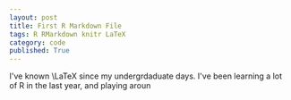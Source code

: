 ```yaml
---
layout: post
title: First R Markdown File
tags: R RMarkdown knitr LaTeX
category: code
published: True
---
```


I've known \LaTeX since my undergrdaduate days. I've been learning a lot of R in the last year, and playing aroun



